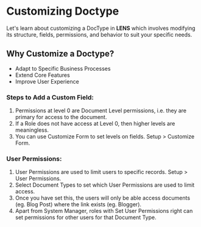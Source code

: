 # **Customizing Doctype**

Let's learn about customizing a DocType in **LENS** which involves modifying its structure, fields, permissions, and behavior to suit your specific needs.

## Why Customize a Doctype?

- Adapt to Specific Business Processes
- Extend Core Features
- Improve User Experience

### Steps to Add a Custom Field:

1. Permissions at level 0 are Document Level permissions, i.e. they are primary for access to the document.
2. If a Role does not have access at Level 0, then higher levels are meaningless.
3. You can use Customize Form to set levels on fields.  Setup > Customize Form.

### User Permissions:

1.  User Permissions are used to limit users to specific records.  Setup > User Permissions.
2.  Select Document Types to set which User Permissions are used to limit access.
3.  Once you have set this, the users will only be able access documents (eg. Blog Post) where the link exists (eg. Blogger).
4.  Apart from System Manager, roles with Set User Permissions right can set permissions for other users for that Document Type.

<!--stackedit_data:
eyJoaXN0b3J5IjpbMTYzNTU3NTAyNiwxNDI5NDY2MTYwXX0=
-->